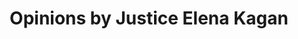 ---
name: "Elena Kagan"
position: "Associate Justice"
title: "Opinions by Justice Elena Kagan"
alias: 2010kagan
---